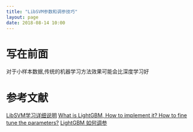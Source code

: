 ```yaml
---
title: "LibSVM参数和调参技巧"
layout: page
date: 2018-08-14 10:00
---
```

# 写在前面
对于小样本数据,传统的机器学习方法效果可能会比深度学习好


# 参考文献
[LibSVM学习详细说明](https://blog.csdn.net/zy_zhengyang/article/details/45009431)
[What is LightGBM, How to implement it? How to fine tune the parameters?](https://medium.com/@pushkarmandot/https-medium-com-pushkarmandot-what-is-lightgbm-how-to-implement-it-how-to-fine-tune-the-parameters-60347819b7fc)
[LightGBM 如何调参](https://blog.csdn.net/aliceyangxi1987/article/details/80711014)
[]()
[]()
[]()
[]()
[]()
[]()
[]()
